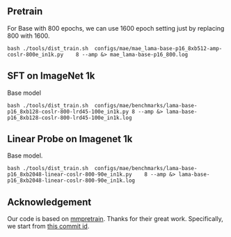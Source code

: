 ## Pretrain
For Base with 800 epochs, we can use 1600 epoch setting just by replacing 800 with 1600.
```
bash ./tools/dist_train.sh  configs/mae/mae_lama-base-p16_8xb512-amp-coslr-800e_in1k.py    8 --amp &> mae_lama-base-p16_800.log
```
## SFT on ImageNet 1k
Base model 
```
bash ./tools/dist_train.sh  configs/mae/benchmarks/lama-base-p16_8xb128-coslr-800-lrd45-100e_in1k.py 8 --amp &> lama-base-p16_8xb128-coslr-800-lrd45-100e_in1k.log
```
## Linear Probe on Imagenet 1k
Base model.
```
bash ./tools/dist_train.sh  configs/mae/benchmarks/lama-base-p16_8xb2048-linear-coslr-800-90e_in1k.py    8 --amp &> lama-base-p16_8xb2048-linear-coslr-800-90e_in1k.log

```


## Acknowledgement

Our code is based on [mmpretrain](https://github.com/open-mmlab/mmpretrain.git). Thanks for their great work. Specifically, we start from [this commit id](https://github.com/open-mmlab/mmpretrain/commit/17a886cb5825cd8c26df4e65f7112d404b99fe12).